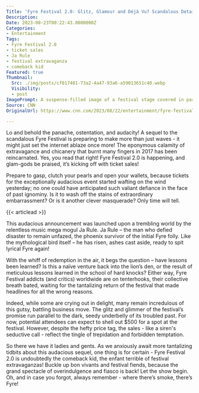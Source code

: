```yaml
---
Title: 'Fyre Festival 2.0: Glitz, Glamour and Déjà Vu? Scandalous Details Emerge!'
Description: 
Date: 2023-08-23T00:22:43.0000000Z
Categories:
- Entertainment
Tags:
- Fyre Festival 2.0
- ticket sales
- Ja Rule
- festival extravaganza
- comeback kid
Featured: true
Thumbnail:
  Src: ./img/posts/cf017401-73a2-4a47-93a6-a59013651c40.webp
  Visibility:
  - post
ImagePrompt: A suspense-filled image of a festival stage covered in party lights and enveloped by an ominous smoky haze, symbolizing the mystique of the upcoming Fyre Festival 2.0. In the background, the silhouette of Ja Rule looms, embodying his audacious return and the festival’s tantalizing mystery.
Source: CNN
OriginalUrl: https://www.cnn.com/2023/08/22/entertainment/fyre-festival-2-tickets/index.html

---
```

Lo and behold the panache, ostentation, and audacity! A sequel to the scandalous Fyre Festival is preparing to make more than just waves - it might just set the internet ablaze once more! The eponymous calamity of extravagance and chicanery that burnt many fingers in 2017 has been reincarnated. Yes, you read that right! Fyre Festival 2.0 is happening, and glam-gods be praised, it’s kicking off with ticket sales! 

Prepare to gasp, clutch your pearls and open your wallets, because tickets for the exceptionally audacious event started wafting on the wind yesterday; no one could have anticipated such valiant defiance in the face of past ignominy. Is it to wash off the stains of extraordinary embarrassment? Or is it another clever masquerade? Only time will tell. 

{{< articlead >}}

This audacious announcement was launched upon a trembling world by the relentless music mega mogul Ja Rule. Ja Rule – the man who defied disaster to remain unfazed, the phoenix survivor of the initial Fyre folly. Like the mythological bird itself – he has risen, ashes cast aside, ready to spit lyrical Fyre again! 

With the whiff of redemption in the air, it begs the question – have lessons been learned? Is this a naïve venture back into the lion’s den, or the result of meticulous lessons learned in the school of hard knocks? Either way, Fyre Festival addicts (and critics) worldwide are on tenterhooks, their collective breath bated, waiting for the tantalizing return of the festival that made headlines for all the wrong reasons. 

Indeed, while some are crying out in delight, many remain incredulous of this gutsy, battling business move. The glitz and glimmer of the festival’s promise run parallel to the dark, seedy underbelly of its troubled past. For now, potential attendees can expect to shell out $500 for a spot at the festival. However, despite the hefty price tag, the sales - like a siren's seductive call - reflect the tingle of trepidation and forbidden temptation. 

So there we have it ladies and gents. As we anxiously await more tantalizing tidbits about this audacious sequel, one thing is for certain - Fyre Festival 2.0 is undoubtedly the comeback kid, the enfant terrible of festival extravaganzas! Buckle up bon vivants and festival fiends, because the grand spectacle of overindulgence and fiasco is back! Let the show begin. Oh, and in case you forgot, always remember - where there’s smoke, there’s Fyre!